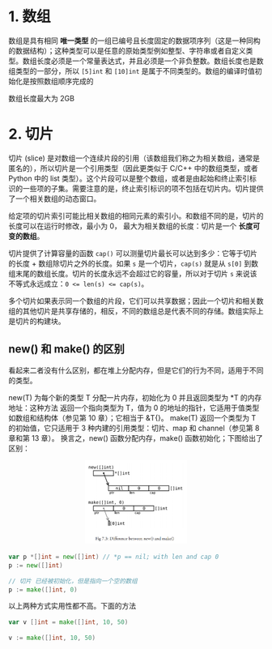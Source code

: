 # 1. 数组

数组是具有相同 **唯一类型** 的一组已编号且长度固定的数据项序列（这是一种同构的数据结构）；这种类型可以是任意的原始类型例如整型、字符串或者自定义类型。数组长度必须是一个常量表达式，并且必须是一个非负整数。数组长度也是数组类型的一部分，所以 `[5]int` 和 `[10]int` 是属于不同类型的。数组的编译时值初始化是按照数组顺序完成的

数组长度最大为 2GB

# 2. 切片

切片 (slice) 是对数组一个连续片段的引用（该数组我们称之为相关数组，通常是匿名的），所以切片是一个引用类型（因此更类似于 C/C++ 中的数组类型，或者 Python 中的 list 类型）。这个片段可以是整个数组，或者是由起始和终止索引标识的一些项的子集。需要注意的是，终止索引标识的项不包括在切片内。切片提供了一个相关数组的动态窗口。

给定项的切片索引可能比相关数组的相同元素的索引小。和数组不同的是，切片的长度可以在运行时修改，最小为 0， 最大为相关数组的长度：切片是一个 **长度可变的数组**。

切片提供了计算容量的函数 `cap()` 可以测量切片最长可以达到多少：它等于切片的长度 + 数组除切片之外的长度。如果 `s` 是一个切片，`cap(s)` 就是从 `s[0]` 到数组末尾的数组长度。切片的长度永远不会超过它的容量，所以对于切片 `s` 来说该不等式永远成立：`0 <= len(s) <= cap(s)`。

多个切片如果表示同一个数组的片段，它们可以共享数据；因此一个切片和相关数组的其他切片是共享存储的，相反，不同的数组总是代表不同的存储。数组实际上是切片的构建块。

## new() 和 make() 的区别

看起来二者没有什么区别，都在堆上分配内存，但是它们的行为不同，适用于不同的类型。

new(T) 为每个新的类型 T 分配一片内存，初始化为 0 并且返回类型为 *T 的内存地址：这种方法 返回一个指向类型为 T，值为 0 的地址的指针，它适用于值类型如数组和结构体（参见第 10 章）；它相当于 &T{}。
make(T) 返回一个类型为 T 的初始值，它只适用于 3 种内建的引用类型：切片、map 和 channel（参见第 8 章和第 13 章）。
换言之，new() 函数分配内存，make() 函数初始化；下图给出了区别：

<div align="center"><img src="assets/new and make.png" width="40%"></div>

```go
var p *[]int = new([]int) // *p == nil; with len and cap 0
p := new([]int)
```

```go
// 切片 已经被初始化，但是指向一个空的数组
p := make([]int, 0)
```

以上两种方式实用性都不高。下面的方法

```go
var v []int = make([]int, 10, 50)
```

```go
v := make([]int, 10, 50)
```